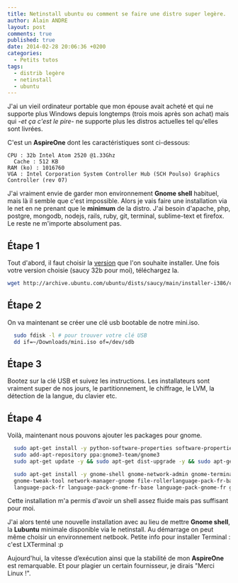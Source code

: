 ```yaml
---
title: Netinstall ubuntu ou comment se faire une distro super legère.
author: Alain ANDRE
layout: post
comments: true
published: true
date: 2014-02-28 20:06:36 +0200
categories:
  - Petits tutos
tags:
  - distrib legère
  - netinstall
  - ubuntu
---
```

J'ai un vieil ordinateur portable que mon épouse avait acheté et qui ne supporte plus Windows depuis longtemps (trois mois après son achat) mais qui -*et ça c'est le pire*- ne supporte plus les distros actuelles tel qu'elles sont livrées.

C'est un **AspireOne** dont les caractéristiques sont ci-dessous:

    CPU : 32b Intel Atom 2520 @1.33Ghz
      Cache : 512 KB
    RAM (ko) : 1016760
    VGA : Intel Corporation System Controller Hub (SCH Poulso) Graphics Controller (rev 07)


J'ai vraiment envie de garder mon environnement **Gnome shell** habituel, mais là il semble que c'est impossible. Alors je vais faire une installation via le net en ne prenant que le **minimum** de la distro. J'ai besoin d'apache, php, postgre, mongodb, nodejs, rails, ruby, git, terminal, sublime-text et firefox. Le reste ne m'importe absolument pas.

## Étape 1

Tout d'abord, il faut choisir la [version][1] que l'on souhaite installer. Une fois votre version choisie (saucy 32b pour moi), téléchargez la.
```bash
wget http://archive.ubuntu.com/ubuntu/dists/saucy/main/installer-i386/current/images/netboot/mini.iso
```

## Étape 2

On va maintenant se créer une clé usb bootable de notre mini.iso.
```bash
  sudo fdisk -l # pour trouver votre clé USB
  dd if=~/Downloads/mini.iso of=/dev/sdb
```

## Étape 3

Bootez sur la clé USB et suivez les instructions. Les installateurs sont vraiment super de nos jours, le partitionnement, le chiffrage, le LVM, la détection de la langue, du clavier etc.

## Étape 4

Voilà, maintenant nous pouvons ajouter les packages pour gnome.
```bash
  sudo apt-get install -y python-software-properties software-properties-common
  sudo add-apt-repository ppa:gnome3-team/gnome3
  sudo apt-get update -y && sudo apt-get dist-upgrade -y && sudo apt-get autoremove -y

  sudo apt-get install -y gnome-shell gnome-network-admin gnome-terminal \
  gnome-tweak-tool network-manager-gnome file-rollerlanguage-pack-fr-base \
  language-pack-fr language-pack-gnome-fr-base language-pack-gnome-fr gdm
```

Cette installation m'a permis d'avoir un shell assez fluide mais pas suffisant pour moi.

J'ai alors tenté une nouvelle installation avec au lieu de mettre **Gnome shell**, la **Lubuntu** minimale disponible via le netinstall. Au démarrage on peut même choisir un environnement netbook. Petite info pour installer Terminal : c'est LXTerminal :p

Aujourd'hui, la vitesse d’exécution ainsi que la stabilité de mon **AspireOne** est remarquable. Et pour plagier un certain fournisseur, je dirais "Merci Linux !".

 [1]: http://archive.ubuntu.com/ubuntu/dists/
